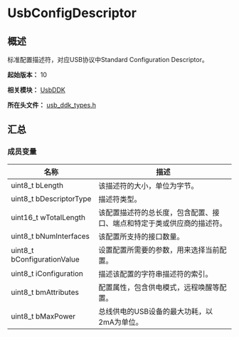 # UsbConfigDescriptor

## 概述

标准配置描述符，对应USB协议中Standard Configuration Descriptor。

**起始版本：** 10

**相关模块：** [UsbDDK](capi-usbddk.md)

**所在头文件：** [usb_ddk_types.h](capi-usb-ddk-types-h.md)

## 汇总

### 成员变量

| 名称 | 描述 |
| -- | -- |
| uint8_t bLength | 该描述符的大小，单位为字节。 |
| uint8_t bDescriptorType | 描述符类型。 |
| uint16_t wTotalLength | 该配置描述符的总长度，包含配置、接口、端点和特定于类或供应商的描述符。 |
| uint8_t bNumInterfaces | 该配置所支持的接口数量。 |
| uint8_t bConfigurationValue | 设置配置所需要的参数，用来选择当前配置。 |
| uint8_t iConfiguration | 描述该配置的字符串描述符的索引。 |
| uint8_t bmAttributes | 配置属性，包含供电模式，远程唤醒等配置。 |
| uint8_t bMaxPower | 总线供电的USB设备的最大功耗，以2mA为单位。 |


